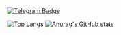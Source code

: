 <div id="badges">
  <a href="your-youtube-URL">
    <img src="https://img.shields.io/badge/YouTube-red?style=for-the-badge&logo=youtube&logoColor=white" alt="Telegram Badge"/>
  </a>
</div>

[![Top Langs](https://github-readme-stats.vercel.app/api/top-langs/?username=doppelyouz)](https://github.com/doppelyouz/github-readme-stats)
[![Anurag's GitHub stats](https://github-readme-stats.vercel.app/api?username=doppelyouz)](https://github.com/doppelyouz/github-readme-stats)
